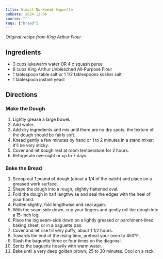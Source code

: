 ```yaml
---
title: Almost-No-Knead Baguette
pubDate: 2024-12-06
source: ""
tags: ["bread"]
---
```


*Original recipe from King Arthur Flour.*

## Ingredients

- 3 cups lukewarm water OR 4 c squash puree
- 8 cups King Arthur Unbleached All-Purpose Flour
- 1 tablespoon table salt or 1 1/2 tablespoons kosher salt
- 1 tablespoon instant yeast

## Directions

### Make the Dough

1. Lightly grease a large bowel.
2. Add water.
3. Add dry ingredients and mix until there are no dry spots; the texture of the dough should be fairly soft.
4. Knead gently a few minutes by hand or 1 to 2 minutes in a stand mixer; it'll be very sticky.
5. Cover and let dough rest at room temperature for 2 hours.
6. Refrigerate overnight or up to 7 days.

### Bake the Bread

1. Scoop out 1 pound of dough (about a 1/4 of the batch) and place on a greased work surface.
2. Shape the dough into a rough, slightly flattened oval.
3. Fold the dough in half lengthwise and seal the edges with the heel of your hand.
4. Flatten slightly, fold lengthwise and seal again.
5. With the seam side down, cup your fingers and gently roll the dough into a 15-inch log.
6. Place the log seam-side down on a lightly greased or parchment-lined baking sheet, or in a baguette pan.
7. Cover and let rise till very puffy, about 1 1/2 hours.
8. Towards the end of the rising time, preheat your oven to 450°F.
9. Slash the baguette three or four times on the diagonal.
10. Spritz the baguette heavily with warm water.
11. Bake until a very deep golden brown, 25 to 30 minutes. Cool on a rack.
